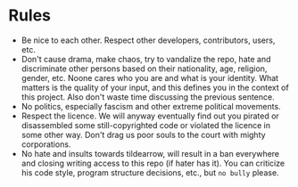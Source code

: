# Rules

- Be nice to each other. Respect other developers, contributors, users, etc.
- Don't cause drama, make chaos, try to vandalize the repo, hate and discriminate other persons based on their nationality, age, religion, gender, etc. Noone cares who you are and what is your identity. What matters is the quality of your input, and this defines you in the context of this project. Also don't waste time discussing the previous sentence.
- No politics, especially fascism and other extreme political movements.
- Respect the licence. We will anyway eventually find out you pirated or disassembled some still-copyrighted code or violated the licence in some other way. Don't drag us poor souls to the court with mighty corporations.
- No hate and insults towards tildearrow, will result in a ban everywhere and closing writing access to this repo (if hater has it). You can criticize his code style, program structure decisions, etc., but `no bully` please.
